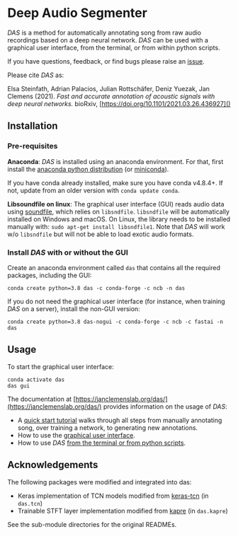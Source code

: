 <!-- [![Test install](https://github.com/janclemenslab/das/actions/workflows/main.yml/badge.svg)](https://github.com/janclemenslab/das/actions/workflows/main.yml) -->

# Deep Audio Segmenter
_DAS_ is a method for automatically annotating song from raw audio recordings based on a deep neural network. _DAS_ can be used with a graphical user interface, from the terminal, or from within python scripts.

If you have questions, feedback, or find bugs please raise an [issue](https://github.com/janclemenslab/das/issues).

Please cite _DAS_ as:

Elsa Steinfath, Adrian Palacios, Julian Rottschäfer, Deniz Yuezak, Jan Clemens (2021).
_Fast and accurate annotation of acoustic signals with deep neural networks._
bioRxiv, [https://doi.org/10.1101/2021.03.26.436927]()

## Installation
### Pre-requisites


__Anaconda__: _DAS_ is installed using an anaconda environment. For that, first install the [anaconda python distribution](https://docs.anaconda.com/anaconda/install/) (or [miniconda](https://docs.conda.io/en/latest/miniconda.html)).

If you have conda already installed, make sure you have conda v4.8.4+. If not, update from an older version with `conda update conda`.

<!-- ```shell
curl https://repo.continuum.io/miniconda/Miniconda3-latest-Linux-x86_64.sh -o miniconda.sh
sh miniconda.sh -b -p $HOME/miniconda
export PATH="$HOME/miniconda/bin:$PATH"
``` -->
<!--
__CUDA libraries for using the GPU__: While _DAS_ works well for annotating song using the CPU, a GPU will greatly improve annotation speed and is recommended for training a _DAS_ network. The network is implemented in the deep-learning framework Tensorflow. To make sure that Tensorflow can use your GPU, the required CUDA libraries need to be installed. See the [tensorflow docs](https://www.tensorflow.org/install/gpu) for details. -->

__Libsoundfile on linux__: The graphical user interface (GUI) reads audio data using [soundfile](http://pysoundfile.readthedocs.io/), which relies on `libsndfile`. `libsndfile` will be automatically installed on Windows and macOS. On Linux, the library needs to be installed manually with: `sudo apt-get install libsndfile1`. Note that _DAS_ will work w/o `libsndfile` but will not be able to load exotic audio formats.

### Install _DAS_ with or without the GUI
Create an anaconda environment called `das` that contains all the required packages, including the GUI:
```shell
conda create python=3.8 das -c conda-forge -c ncb -n das
```

If you do not need the graphical user interface (for instance, when training _DAS_ on a server), install the non-GUI version:
```shell
conda create python=3.8 das-nogui -c conda-forge -c ncb -c fastai -n das
```

## Usage
To start the graphical user interface:
```shell
conda activate das
das gui
```

The documentation at [https://janclemenslab.org/das/](https://janclemenslab.org/das/) provides information on the usage of _DAS_:

- A [quick start tutorial](https://janclemenslab.org/das/quick_start.html) walks through all steps from manually annotating song, over training a network, to generating new annotations.
- How to use the [graphical user interface](https://janclemenslab.org/das/tutorials_gui/tutorials_gui.html).
- How to use _DAS_ [from the terminal or from python scripts](https://janclemenslab.org/das/tutorials/tutorials.html).



## Acknowledgements
The following packages were modified and integrated into das:

- Keras implementation of TCN models modified from [keras-tcn](https://github.com/philipperemy/keras-tcn) (in `das.tcn`)
- Trainable STFT layer implementation modified from [kapre](https://github.com/keunwoochoi/kapre) (in `das.kapre`)

See the sub-module directories for the original READMEs.

